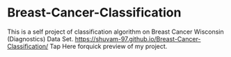 # Breast-Cancer-Classification
This is a self project of classification algorithm  on Breast Cancer Wisconsin (Diagnostics) Data Set.
https://shuvam-97.github.io/Breast-Cancer-Classification/ Tap Here forquick preview of my project.
